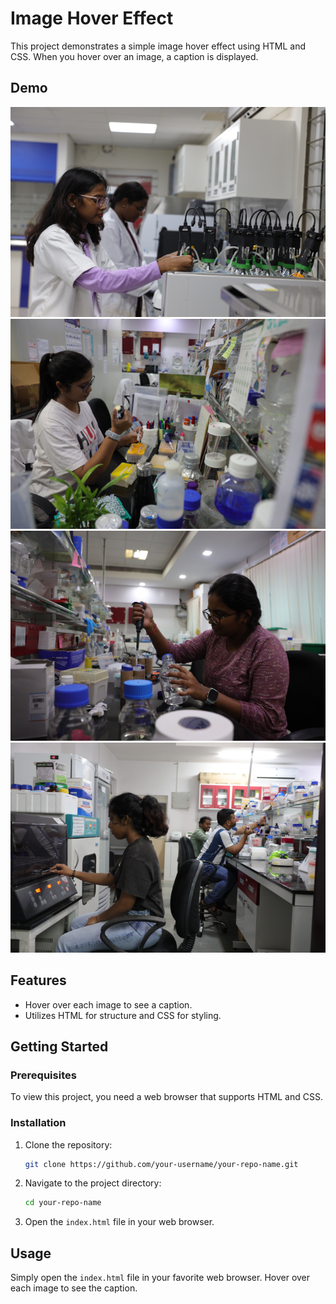 # Image Hover Effect

This project demonstrates a simple image hover effect using HTML and CSS. When you hover over an image, a caption is displayed.

## Demo

![Lab 1](https://github.com/PrahladMV/Crens-Official-Images/blob/main/Research1.png?raw=true) ![Lab 2](https://github.com/PrahladMV/Crens-Official-Images/blob/main/Research2.png?raw=true) ![Lab 3](https://github.com/PrahladMV/Crens-Official-Images/blob/main/Research3.png?raw=true) ![Lab 4](https://github.com/PrahladMV/Crens-Official-Images/blob/main/Research4.png?raw=true)

## Features

- Hover over each image to see a caption.
- Utilizes HTML for structure and CSS for styling.

## Getting Started

### Prerequisites

To view this project, you need a web browser that supports HTML and CSS.

### Installation

1. Clone the repository:

    ```bash
    git clone https://github.com/your-username/your-repo-name.git
    ```

2. Navigate to the project directory:

    ```bash
    cd your-repo-name
    ```

3. Open the `index.html` file in your web browser.

## Usage

Simply open the `index.html` file in your favorite web browser. Hover over each image to see the caption.

